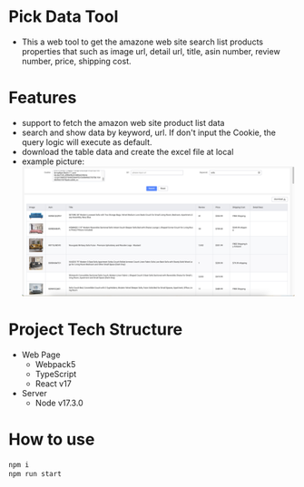 # Pick Data Tool

- This a web tool to get the amazone web site search list products properties that such as image url, detail url, title, asin number, review number, price, shipping cost.

# Features
- support to fetch the amazon web site product list data
- search and show data by keyword, url. If don't input the Cookie, the query logic will execute as default.
- download the table data and create the excel file at local
- example picture:
  ![avatar](./public/media/image.png)

# Project Tech Structure
- Web Page
  - Webpack5
  - TypeScript
  - React v17
- Server
  - Node v17.3.0

# How to use
```
npm i 
npm run start
```


